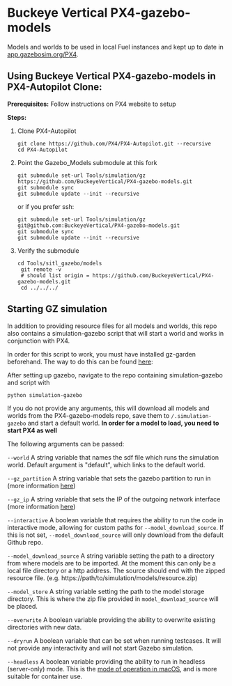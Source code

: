 # Buckeye Vertical PX4-gazebo-models
Models and worlds to be used in local Fuel instances and kept up to date in [app.gazebosim.org/PX4](https://app.gazebosim.org/PX4).

## Using Buckeye Vertical PX4-gazebo-models in PX4-Autopilot Clone:
**Prerequisites:**
Follow instructions on PX4 website to setup

**Steps:**
1. Clone PX4-Autopilot
   ```
   git clone https://github.com/PX4/PX4-Autopilot.git --recursive
   cd PX4-Autopilot
   ```
2. Point the Gazebo_Models submodule at this fork
   ```
   git submodule set-url Tools/simulation/gz https://github.com/BuckeyeVertical/PX4-gazebo-models.git
   git submodule sync
   git submodule update --init --recursive
   ```
   or if you prefer ssh:
   ```
   git submodule set-url Tools/simulation/gz git@github.com:BuckeyeVertical/PX4-gazebo-models.git
   git submodule sync
   git submodule update --init --recursive
   ```
4. Verify the submodule
   ```
   cd Tools/sitl_gazebo/models
    git remote -v
    # should list origin = https://github.com/BuckeyeVertical/PX4-gazebo-models.git
    cd ../../../
   ```


## Starting GZ simulation
In addition to providing resource files for all models and worlds, this repo also contains a simulation-gazebo script that will start a world and works in conjunction with PX4.

In order for this script to work, you must have installed gz-garden beforehand. The way to do this can be found [here](https://gazebosim.org/docs/garden/install_ubuntu):

After setting up gazebo, navigate to the repo containing simulation-gazebo and script with

```shell
python simulation-gazebo
```

If you do not provide any arguments, this will download all models and worlds from the PX4-gazebo-models repo, save them to `/.simulation-gazebo` and start a default world. **In order for a model to load, you need to start PX4 as well**

The following arguments can be passed:

`--world` A string variable that names the sdf file which runs the simulation world. Default argument is "default", which links to the default world.

`--gz_partition` A string variable that sets the gazebo partition to run in (more information [here]([https://gazebosim.org/api/transport/13/envvars.html))

`--gz_ip` A string variable that sets the IP of the outgoing network interface (more information [here]([https://gazebosim.org/api/transport/13/envvars.html))

`--interactive` A boolean variable that requires the ability to run the code in interactive mode, allowing for custom paths for `--model_download_source`. If this is not set, `--model_download_source` will only download from the default Github repo.

`--model_download_source` A string variable setting the path to a directory from where models are to be imported. At the moment this can only be a local file directory or a http address. The source should end with the zipped resource file. (e.g. https://path/to/simulation/models/resource.zip)

`--model_store` A string variable setting the path to the model storage directory. This is where the zip file provided in `model_download_source` will be placed.

`--overwrite` A boolean variable providing the ability to overwrite existing directories with new data.

`--dryrun` A boolean variable that can be set when running testcases. It will not provide any interactivity and will not start Gazebo simulation.

`--headless` A boolean variable providing the ability to run in headless (server-only) mode. This is the [mode of operation in macOS](https://gazebosim.org/docs/harmonic/getstarted#macos), and is more suitable for container use.
